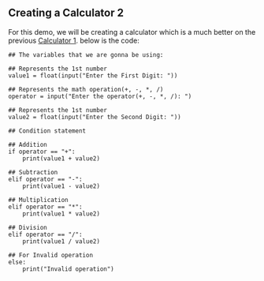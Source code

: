 ## Creating a Calculator 2

For this demo, we will be creating a calculator which is a much better on the previous [Calculator 1](https://github.com/AdrianM756/Python-Documentation/blob/main/Creating-a-Calculator-1.md). below is the code:

```
## The variables that we are gonna be using:

## Represents the 1st number
value1 = float(input("Enter the First Digit: "))

## Represents the math operation(+, -, *, /)
operator = input("Enter the operator(+, -, *, /): ")

## Represents the 1st number
value2 = float(input("Enter the Second Digit: "))

## Condition statement

## Addition
if operator == "+":
    print(value1 + value2)

## Subtraction
elif operator == "-":
    print(value1 - value2)

## Multiplication
elif operator == "*":
    print(value1 * value2)

## Division
elif operator == "/":
    print(value1 / value2)

## For Invalid operation
else:
    print("Invalid operation")
    
```









